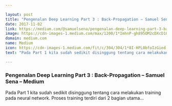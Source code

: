 ```yaml
---

layout: post
title: "Pengenalan Deep Learning Part 3 : Back-Propagation – Samuel Sena – Medium"
date: 2017-11-02
link: https://medium.com/@samuelsena/pengenalan-deep-learning-part-3-back-propagation-460b5621544a?source=rss------machine_learning-5
image: https://cdn-images-1.medium.com/max/1200/1*ImhnP-gh895OM2cDXcD1QA.jpeg
domain: medium.com
name: Medium
icon: https://cdn-images-1.medium.com/fit/c/304/304/1*8I-HPL0bfoIzGied-dzOvA.png
text: "Pada Part 1 kita sudah sedikit disinggung tentang cara melakukan training pada neural network. Proses training terdiri dari 2 bagian utama…"

---
```


### Pengenalan Deep Learning Part 3 : Back-Propagation – Samuel Sena – Medium

Pada Part 1 kita sudah sedikit disinggung tentang cara melakukan training pada neural network. Proses training terdiri dari 2 bagian utama…